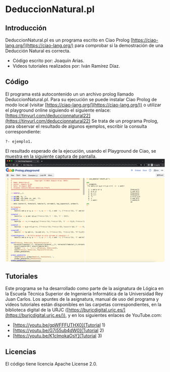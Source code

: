 # DeduccionNatural.pl
## Introducción
DeduccionNatural.pl es un programa escrito en Ciao Prolog [https://ciao-lang.org/](https://ciao-lang.org/) para comprobar si la demostración de una Deducción Natural es correcta.
 * Código escrito por: Joaquín Arias.
 * Videos tutoriales realizados por: Iván Ramírez Díaz.
## Código
El programa está autocontenido un un archivo prolog llamado DeduccionNatural.pl.
Para su ejecución se puede instalar Ciao Prolog de modo local (visitar [https://ciao-lang.org/](https://ciao-lang.org/)) o utilizar el playground online siguiendo el siguiente enlace: [https://tinyurl.com/deduccionnatural22](https://tinyurl.com/deduccionnatural22)
Se trata de un programa Prolog, para observar el resultado de algunos ejemplos, escribir la consulta correspondiente:
```
?- ejemplo1.
```
El resultado esperado de la ejecución, usando el Playground de Ciao, se muestra en la siguiente captura de pantalla.
![captura](captura.png)
## Tutoriales
Este programa se ha desarrollado como parte de la asignatura de Lógica en la Escuela Técnica Superior de Ingeniería Informática de la Universidad Rey Juan Carlos.
Los apuntes de la asignatura, manual de uso del programa y videos tutoriales están disponibles en las carpetas correspondientes, en la biblioteca digital de la URJC ([https://burjcdigital.urjc.es/](https://burjcdigital.urjc.es/)), y en los siguientes enlaces de YouTube.com:

* [https://youtu.be/gpWFFFUTHX0](Tutorial 1)
* [https://youtu.be/G7i55ub4dW0](Tutorial 2)
* [https://youtu.be/K1clmokaOsY](Tutorial 3)

## Licencias
El código tiene licencia Apache License 2.0.



